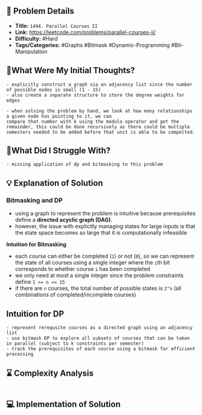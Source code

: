 ## 📝 Problem Details

- **Title:** `1494. Parallel Courses II`
- **Link:** https://leetcode.com/problems/parallel-courses-ii/
- **Difficulty:** #Hard 
- **Tags/Categories:** #Graphs #Bitmask #Dynamic-Programming #Bit-Manipulation 

## 💭What Were My Initial Thoughts?

```
- explicitly construct a graph via an adjacency list since the number of possible nodes is small (1 - 15)
- also create a separate structure to store the degree weights for edges

- when solving the problem by hand, we look at how many relationships a given node has pointing to it, we can
compare that number with k using the modulo operator and get the remainder, this could be done recursively as there could be multiple semesters needed to be added before that unit is able to be compelted.
```

## 🤔What Did I Struggle With?

```
- missing application of dp and bitmasking to this problem
```

## 💡 Explanation of Solution

### Bitmasking and DP
- using a graph to represent the problem is intuitive because prerequisites define a **directed acyclic graph (DAG)**.
- however, the issue with explicitly managing states for large inputs is that the state space becomes so large that it is computationally infeasible

**Intuition for Bitmasking**
- each course can either be completed (`1`) or not (`0`), so we can represent the state of all courses using a single integer where the `i`th bit corresponds to whether course `i` has been completed
- we only need at most a single integer since the problem constraints define `1 <= n <= 15`
- if there are `n` courses, the total number of possible states is `2^n` (all combinations of completed/incomplete courses)

**Intuition for DP**
- 
  

```
- represent rerequsite courses as a directed graph using an adjacency list
- use bitmask DP to explore all subsets of courses that can be taken in parallel (subject to k constraints per semester)
- track the prerequisites of each course using a bitmask for efficient processing 
```

## ⌛ Complexity Analysis

```

```

## 💻 Implementation of Solution

```cpp

```